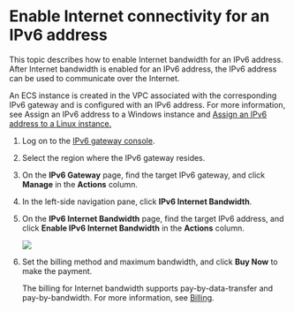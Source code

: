 # Enable Internet connectivity for an IPv6 address

This topic describes how to enable Internet bandwidth for an IPv6 address. After Internet bandwidth is enabled for an IPv6 address, the IPv6 address can be used to communicate over the Internet.

An ECS instance is created in the VPC associated with the corresponding IPv6 gateway and is configured with an IPv6 address. For more information, see Assign an IPv6 address to a Windows instance and [Assign an IPv6 address to a Linux instance]()[.](t100331.md#)

1.  Log on to the [IPv6 gateway console](https://vpc.console.aliyun.com/ipv6).

2.  Select the region where the IPv6 gateway resides.

3.  On the **IPv6 Gateway** page, find the target IPv6 gateway, and click **Manage** in the **Actions** column.

4.  In the left-side navigation pane, click **IPv6 Internet Bandwidth**.

5.  On the **IPv6 Internet Bandwidth** page, find the target IPv6 address, and click **Enable IPv6 Internet Bandwidth** in the **Actions** column.

    ![](https://static-aliyun-doc.oss-accelerate.aliyuncs.com/assets/img/en-US/8310509951/p33776.png)

6.  Set the billing method and maximum bandwidth, and click **Buy Now** to make the payment.

    The billing for Internet bandwidth supports pay-by-data-transfer and pay-by-bandwidth. For more information, see [Billing](/intl.en-US/Pricing/Pricing.md).


